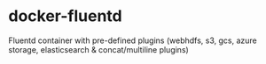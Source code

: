 # docker-fluentd
Fluentd container with pre-defined plugins (webhdfs, s3, gcs, azure storage, elasticsearch & concat/multiline plugins)
